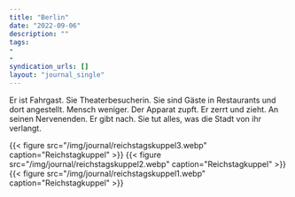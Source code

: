 ```yaml
---
title: "Berlin"
date: "2022-09-06"
description: ""
tags:
-
-
syndication_urls: []
layout: "journal_single"
---
```

Er ist Fahrgast. Sie Theaterbesucherin. Sie sind Gäste in Restaurants und dort angestellt. Mensch weniger. Der Apparat zupft. Er zerrt und zieht. An seinen Nervenenden. Er gibt nach. Sie tut alles, was die Stadt von ihr verlangt.

{{< figure src="/img/journal/reichstagskuppel3.webp" caption="Reichstagkuppel" >}}
{{< figure src="/img/journal/reichstagskuppel2.webp" caption="Reichstagkuppel" >}}
{{< figure src="/img/journal/reichstagskuppel1.webp" caption="Reichstagkuppel" >}}